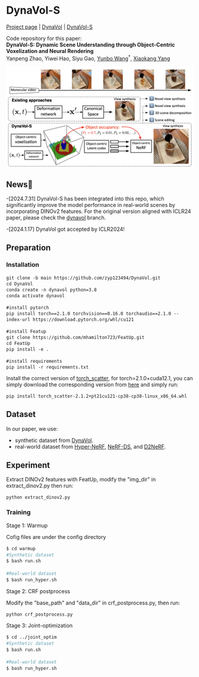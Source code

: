 
# DynaVol-S

[Project page]( https://zyp123494.github.io/DynaVol-S.github.io/) | [DynaVol](https://arxiv.org/abs/2305.00393) | [DynaVol-S](https://arxiv.org/abs/2407.20908)

Code repository for this paper:  
**DynaVol-S: Dynamic Scene Understanding through Object-Centric Voxelization and Neural Rendering**  
Yanpeng Zhao, Yiwei Hao, Siyu Gao, [Yunbo Wang](https://wyb15.github.io/)<sup>†</sup>, [Xiaokang Yang](https://scholar.google.com/citations?user=yDEavdMAAAAJ&hl=zh-CN)

<img  src="/figure/dynavol-s.png"  alt="dynavol-s"  style="zoom:67%;"  />

## News🎉
-[2024.7.31] DynaVol-S has been integrated into this repo, which significantly improve the model performance in real-world scenes by incorporating DINOv2 features. For the original version aligned with ICLR24 paper, please check the [dynavol](https://github.com/zyp123494/DynaVol/tree/dynavol) branch.

-[2024.1.17] DynaVol got accepted by ICLR2024!

## Preparation

### Installation
```
git clone -b main https://github.com/zyp123494/DynaVol.git
cd DynaVol
conda create -n dynavol python=3.8
conda activate dynavol

#install pytorch
pip install torch==2.1.0 torchvision==0.16.0 torchaudio==2.1.0 --index-url https://download.pytorch.org/whl/cu121

#install Featup
git clone https://github.com/mhamilton723/FeatUp.git
cd FeatUp
pip install -e .

#install requirements
pip install -r requirements.txt
```
Install the correct version of [torch_scatter](https://github.com/rusty1s/pytorch_scatter), for torch=2.1.0+cuda12.1, you can simply download the corresponding version from [here](https://data.pyg.org/whl/) and simply run:
```
pip install torch_scatter-2.1.2+pt21cu121-cp38-cp38-linux_x86_64.whl
```

## Dataset
In our paper, we use:

- synthetic dataset from [DynaVol](https://github.com/zyp123494/DynaVol/tree/dynavol).
- real-world dataset from [Hyper-NeRF](https://hypernerf.github.io/), [NeRF-DS](https://jokeryan.github.io/projects/nerf-ds/), and [D2NeRF](https://d2nerf.github.io/).


## Experiment
Extract DINOv2 features with FeatUp, modify the "img_dir" in extract_dinov2.py then run:
```
python extract_dinov2.py
```

### Training
Stage 1: Warmup

Cofig files are under the config directory

```bash
$ cd warmup
#Synthetic dataset
$ bash run.sh

#Real-world dataset
$ bash run_hyper.sh
```

Stage 2: CRF postprocess

Modify the "base_path" and "data_dir" in crf_postprocess.py, then run:
```
python crf_postprocess.py
```

Stage 3: Joint-optimization
```bash
$ cd ../joint_optim
#Synthetic dataset
$ bash run.sh

#Real-world dataset
$ bash run_hyper.sh
```


